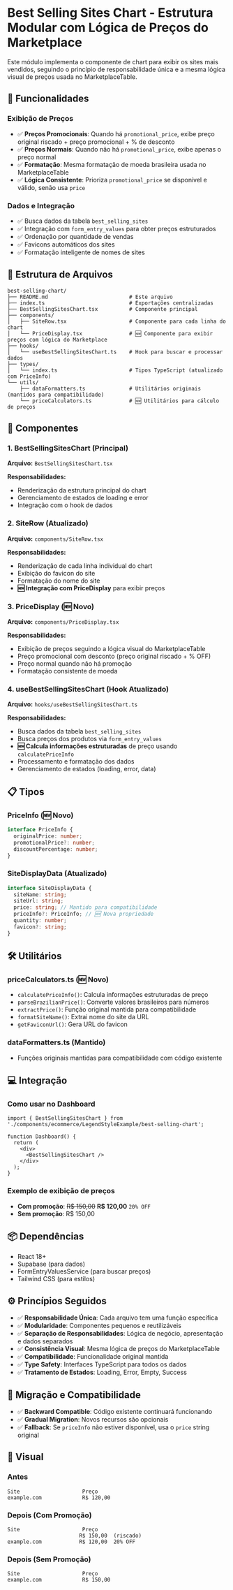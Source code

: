 # Best Selling Sites Chart - Estrutura Modular com Lógica de Preços do Marketplace

Este módulo implementa o componente de chart para exibir os sites mais vendidos, seguindo o princípio de responsabilidade única e a mesma lógica visual de preços usada no MarketplaceTable.

## 🎯 Funcionalidades

### Exibição de Preços
- ✅ **Preços Promocionais**: Quando há `promotional_price`, exibe preço original riscado + preço promocional + % de desconto
- ✅ **Preços Normais**: Quando não há `promotional_price`, exibe apenas o preço normal
- ✅ **Formatação**: Mesma formatação de moeda brasileira usada no MarketplaceTable
- ✅ **Lógica Consistente**: Prioriza `promotional_price` se disponível e válido, senão usa `price`

### Dados e Integração
- ✅ Busca dados da tabela `best_selling_sites`
- ✅ Integração com `form_entry_values` para obter preços estruturados
- ✅ Ordenação por quantidade de vendas
- ✅ Favicons automáticos dos sites
- ✅ Formatação inteligente de nomes de sites

## 📁 Estrutura de Arquivos

```
best-selling-chart/
├── README.md                          # Este arquivo
├── index.ts                           # Exportações centralizadas
├── BestSellingSitesChart.tsx          # Componente principal
├── components/
│   ├── SiteRow.tsx                    # Componente para cada linha do chart
│   └── PriceDisplay.tsx               # 🆕 Componente para exibir preços com lógica do Marketplace
├── hooks/
│   └── useBestSellingSitesChart.ts    # Hook para buscar e processar dados
├── types/
│   └── index.ts                       # Tipos TypeScript (atualizado com PriceInfo)
└── utils/
    ├── dataFormatters.ts              # Utilitários originais (mantidos para compatibilidade)
    └── priceCalculators.ts            # 🆕 Utilitários para cálculo de preços
```

## 🔧 Componentes

### 1. BestSellingSitesChart (Principal)
**Arquivo:** `BestSellingSitesChart.tsx`

**Responsabilidades:**
- Renderização da estrutura principal do chart
- Gerenciamento de estados de loading e error
- Integração com o hook de dados

### 2. SiteRow (Atualizado)
**Arquivo:** `components/SiteRow.tsx`

**Responsabilidades:**
- Renderização de cada linha individual do chart
- Exibição do favicon do site
- Formatação do nome do site
- **🆕 Integração com PriceDisplay** para exibir preços

### 3. PriceDisplay (🆕 Novo)
**Arquivo:** `components/PriceDisplay.tsx`

**Responsabilidades:**
- Exibição de preços seguindo a lógica visual do MarketplaceTable
- Preço promocional com desconto (preço original riscado + % OFF)
- Preço normal quando não há promoção
- Formatação consistente de moeda

### 4. useBestSellingSitesChart (Hook Atualizado)
**Arquivo:** `hooks/useBestSellingSitesChart.ts`

**Responsabilidades:**
- Busca dados da tabela `best_selling_sites`
- Busca preços dos produtos via `form_entry_values`
- **🆕 Calcula informações estruturadas** de preço usando `calculatePriceInfo`
- Processamento e formatação dos dados
- Gerenciamento de estados (loading, error, data)

## 📋 Tipos

### PriceInfo (🆕 Novo)
```typescript
interface PriceInfo {
  originalPrice: number;
  promotionalPrice?: number;
  discountPercentage: number;
}
```

### SiteDisplayData (Atualizado)
```typescript
interface SiteDisplayData {
  siteName: string;
  siteUrl: string;
  price: string; // Mantido para compatibilidade
  priceInfo?: PriceInfo; // 🆕 Nova propriedade
  quantity: number;
  favicon?: string;
}
```

## 🛠️ Utilitários

### priceCalculators.ts (🆕 Novo)
- `calculatePriceInfo()`: Calcula informações estruturadas de preço
- `parseBrazilianPrice()`: Converte valores brasileiros para números
- `extractPrice()`: Função original mantida para compatibilidade
- `formatSiteName()`: Extrai nome do site da URL
- `getFaviconUrl()`: Gera URL do favicon

### dataFormatters.ts (Mantido)
- Funções originais mantidas para compatibilidade com código existente

## 💻 Integração

### Como usar no Dashboard
```tsx
import { BestSellingSitesChart } from './components/ecommerce/LegendStyleExample/best-selling-chart';

function Dashboard() {
  return (
    <div>
      <BestSellingSitesChart />
    </div>
  );
}
```

### Exemplo de exibição de preços
- **Com promoção**: ~~R$ 150,00~~ **R$ 120,00** `20% OFF`
- **Sem promoção**: R$ 150,00

## 📦 Dependências

- React 18+
- Supabase (para dados)
- FormEntryValuesService (para buscar preços)
- Tailwind CSS (para estilos)

## ⚙️ Princípios Seguidos

- ✅ **Responsabilidade Única**: Cada arquivo tem uma função específica
- ✅ **Modularidade**: Componentes pequenos e reutilizáveis
- ✅ **Separação de Responsabilidades**: Lógica de negócio, apresentação e dados separados
- ✅ **Consistência Visual**: Mesma lógica de preços do MarketplaceTable
- ✅ **Compatibilidade**: Funcionalidade original mantida
- ✅ **Type Safety**: Interfaces TypeScript para todos os dados
- ✅ **Tratamento de Estados**: Loading, Error, Empty, Success

## 🔄 Migração e Compatibilidade

- ✅ **Backward Compatible**: Código existente continuará funcionando
- ✅ **Gradual Migration**: Novos recursos são opcionais
- ✅ **Fallback**: Se `priceInfo` não estiver disponível, usa o `price` string original

## 🎨 Visual

### Antes
```
Site                    Preço
example.com             R$ 120,00
```

### Depois (Com Promoção)
```
Site                    Preço
                       R$ 150,00  (riscado)
example.com            R$ 120,00  20% OFF
```

### Depois (Sem Promoção)
```
Site                    Preço
example.com             R$ 150,00
```
